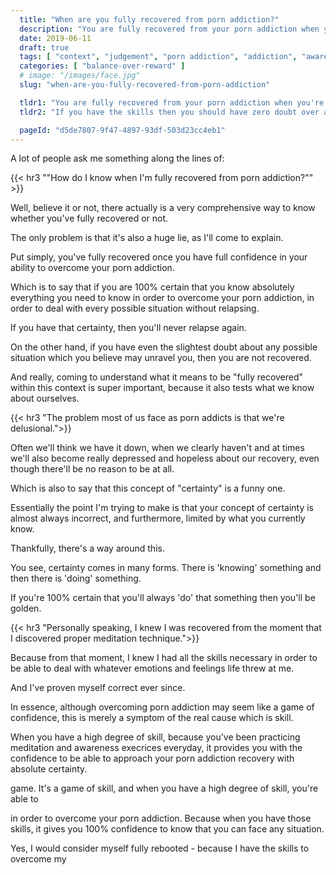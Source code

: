 ```yaml
---
  title: "When are you fully recovered from porn addiction?"
  description: "You are fully recovered from your porn addiction when you're 100% confident you can deal with any situation without relapsing."
  date: 2019-06-11
  draft: true
  tags: [ "context", "judgement", "porn addiction", "addiction", "awareness", "awareness exercises", "perspective", "nofap", "neverfap", "neverfap deluxe" ]
  categories: [ "balance-over-reward" ]
  # image: "/images/face.jpg"
  slug: "when-are-you-fully-recovered-from-porn-addiction"

  tldr1: "You are fully recovered from your porn addiction when you're 100% confident you have the skills to address it."
  tldr2: "If you have the skills then you should have zero doubt over any potential urges you may experience."

  pageId: "d5de7807-9f47-4897-93df-503d23cc4eb1"
---
```


A lot of people ask me something along the lines of:

{{< hr3 "\"How do I know when I'm fully recovered from porn addiction?\"" >}}

Well, believe it or not, there actually is a very comprehensive way to know whether you've fully recovered or not.

The only problem is that it's also a huge lie, as I'll come to explain.

Put simply, you've fully recovered once you have full confidence in your ability to overcome your porn addiction.

Which is to say that if you are 100% certain that you know absolutely everything you need to know in order to overcome your porn addiction, in order to deal with every possible situation without relapsing.

If you have that certainty, then you'll never relapse again.

On the other hand, if you have even the slightest doubt about any possible situation which you believe may unravel you, then you are not recovered.

And really, coming to understand what it means to be "fully recovered" within this context is super important, because it also tests what we know about ourselves.


{{< hr3 "The problem most of us face as porn addicts is that we're delusional.">}}


Often we'll think we have it down, when we clearly haven't and at times we'll also become really depressed and hopeless about our recovery, even though there'll be no reason to be at all.

Which is also to say that this concept of "certainty" is a funny one.

Essentially the point I'm trying to make is that your concept of certainty is almost always incorrect, and furthermore, limited by what you currently know.

Thankfully, there's a way around this. 

You see, certainty comes in many forms. There is 'knowing' something and then there is 'doing' something. 

If you're 100% certain that you'll always 'do' that something then you'll be golden.




{{< hr3 "Personally speaking, I knew I was recovered from the moment that I discovered proper meditation technique.">}}


Because from that moment, I knew I had all the skills necessary in order to be able to deal with whatever emotions and feelings life threw at me. 

And I've proven myself correct ever since. 

In essence, although overcoming porn addiction may seem like a game of confidence, this is merely a symptom of the real cause which is skill.

When you have a high degree of skill, because you've been practicing meditation and awareness execrices everyday, it provides you with the confidence to be able to approach your porn addiction recovery with absolute certainty. 

 game. It's a game of skill, and when you have a high degree of skill, you're able to  

in order to overcome your porn addiction. Because when you have those skills, it gives you 100% confidence to know that you can face any situation. 






Yes, I would consider myself fully rebooted - because I have the skills to overcome my 

